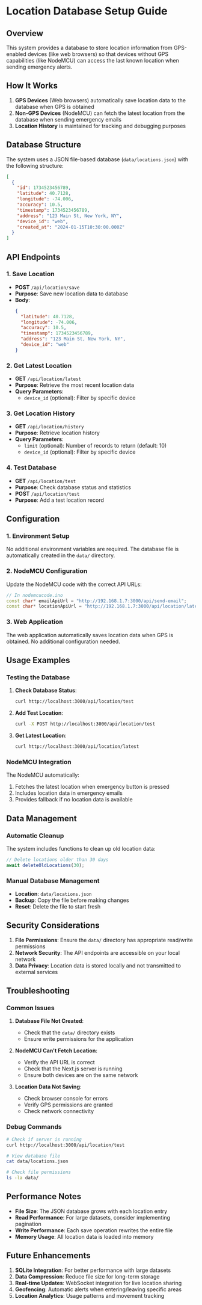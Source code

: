 # Location Database Setup Guide

## Overview

This system provides a database to store location information from GPS-enabled devices (like web browsers) so that devices without GPS capabilities (like NodeMCU) can access the last known location when sending emergency alerts.

## How It Works

1. **GPS Devices** (Web browsers) automatically save location data to the database when GPS is obtained
2. **Non-GPS Devices** (NodeMCU) can fetch the latest location from the database when sending emergency emails
3. **Location History** is maintained for tracking and debugging purposes

## Database Structure

The system uses a JSON file-based database (`data/locations.json`) with the following structure:

```json
[
  {
    "id": 1734523456789,
    "latitude": 40.7128,
    "longitude": -74.006,
    "accuracy": 10.5,
    "timestamp": 1734523456789,
    "address": "123 Main St, New York, NY",
    "device_id": "web",
    "created_at": "2024-01-15T10:30:00.000Z"
  }
]
```

## API Endpoints

### 1. Save Location

- **POST** `/api/location/save`
- **Purpose**: Save new location data to database
- **Body**:
  ```json
  {
    "latitude": 40.7128,
    "longitude": -74.006,
    "accuracy": 10.5,
    "timestamp": 1734523456789,
    "address": "123 Main St, New York, NY",
    "device_id": "web"
  }
  ```

### 2. Get Latest Location

- **GET** `/api/location/latest`
- **Purpose**: Retrieve the most recent location data
- **Query Parameters**:
  - `device_id` (optional): Filter by specific device

### 3. Get Location History

- **GET** `/api/location/history`
- **Purpose**: Retrieve location history
- **Query Parameters**:
  - `limit` (optional): Number of records to return (default: 10)
  - `device_id` (optional): Filter by specific device

### 4. Test Database

- **GET** `/api/location/test`
- **Purpose**: Check database status and statistics
- **POST** `/api/location/test`
- **Purpose**: Add a test location record

## Configuration

### 1. Environment Setup

No additional environment variables are required. The database file is automatically created in the `data/` directory.

### 2. NodeMCU Configuration

Update the NodeMCU code with the correct API URLs:

```cpp
// In nodemcucode.ino
const char* emailApiUrl = "http://192.168.1.7:3000/api/send-email";
const char* locationApiUrl = "http://192.168.1.7:3000/api/location/latest";
```

### 3. Web Application

The web application automatically saves location data when GPS is obtained. No additional configuration needed.

## Usage Examples

### Testing the Database

1. **Check Database Status**:

   ```bash
   curl http://localhost:3000/api/location/test
   ```

2. **Add Test Location**:

   ```bash
   curl -X POST http://localhost:3000/api/location/test
   ```

3. **Get Latest Location**:
   ```bash
   curl http://localhost:3000/api/location/latest
   ```

### NodeMCU Integration

The NodeMCU automatically:

1. Fetches the latest location when emergency button is pressed
2. Includes location data in emergency emails
3. Provides fallback if no location data is available

## Data Management

### Automatic Cleanup

The system includes functions to clean up old location data:

```typescript
// Delete locations older than 30 days
await deleteOldLocations(30);
```

### Manual Database Management

- **Location**: `data/locations.json`
- **Backup**: Copy the file before making changes
- **Reset**: Delete the file to start fresh

## Security Considerations

1. **File Permissions**: Ensure the `data/` directory has appropriate read/write permissions
2. **Network Security**: The API endpoints are accessible on your local network
3. **Data Privacy**: Location data is stored locally and not transmitted to external services

## Troubleshooting

### Common Issues

1. **Database File Not Created**:

   - Check that the `data/` directory exists
   - Ensure write permissions for the application

2. **NodeMCU Can't Fetch Location**:

   - Verify the API URL is correct
   - Check that the Next.js server is running
   - Ensure both devices are on the same network

3. **Location Data Not Saving**:
   - Check browser console for errors
   - Verify GPS permissions are granted
   - Check network connectivity

### Debug Commands

```bash
# Check if server is running
curl http://localhost:3000/api/location/test

# View database file
cat data/locations.json

# Check file permissions
ls -la data/
```

## Performance Notes

- **File Size**: The JSON database grows with each location entry
- **Read Performance**: For large datasets, consider implementing pagination
- **Write Performance**: Each save operation rewrites the entire file
- **Memory Usage**: All location data is loaded into memory

## Future Enhancements

1. **SQLite Integration**: For better performance with large datasets
2. **Data Compression**: Reduce file size for long-term storage
3. **Real-time Updates**: WebSocket integration for live location sharing
4. **Geofencing**: Automatic alerts when entering/leaving specific areas
5. **Location Analytics**: Usage patterns and movement tracking
